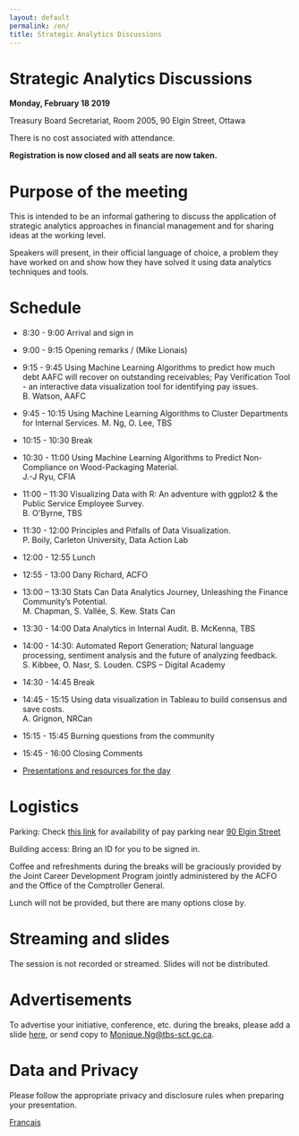 ```yaml
---
layout: default
permalink: /en/ 
title: Strategic Analytics Discussions
---
```


# Strategic Analytics Discussions 
**Monday, February 18 2019** 

Treasury Board Secretariat, Room 2005, 90 Elgin Street, Ottawa 


There is no cost associated with attendance.  

**Registration is now closed and all seats are now taken.**

# Purpose of the meeting 

This is intended to be an informal gathering to discuss the application of strategic analytics approaches in financial management and for sharing ideas at the working level.  

Speakers will present, in their official language of choice, a problem they have worked on and show how they have solved it using data analytics techniques and tools. 

# Schedule
*   8:30 - 9:00 Arrival and sign in 

*   9:00 - 9:15 Opening remarks / (Mike Lionais)

*   9:15 - 9:45 Using Machine Learning Algorithms to predict how much debt AAFC will recover on outstanding receivables; Pay Verification Tool - an interactive data visualization tool for identifying pay issues.  
B. Watson, AAFC

*   9:45 - 10:15 Using Machine Learning Algorithms to Cluster Departments for Internal Services. 
M. Ng, O. Lee, TBS

*   10:15 - 10:30 Break  

*   10:30 - 11:00 Using Machine Learning Algorithms to Predict Non-Compliance on Wood-Packaging Material.  
J.-J Ryu, CFIA

*	11:00 – 11:30 Visualizing Data with R: An adventure with ggplot2 & the Public Service Employee Survey.  
B. O'Byrne, TBS

*	11:30 - 12:00 Principles and Pitfalls of Data Visualization.  
P. Boily, Carleton University, Data Action Lab

*	12:00 - 12:55 Lunch 

*	12:55 - 13:00 Dany Richard, ACFO 

*	13:00 – 13:30 Stats Can Data Analytics Journey, Unleashing the Finance Community’s Potential.       
M. Chapman, S. Vallée, S. Kew. Stats Can

*	13:30 - 14:00 Data Analytics in Internal Audit.
B. McKenna, TBS

*	14:00 - 14:30: Automated Report Generation; Natural language processing, sentiment analysis and the future of analyzing feedback.  
S. Kibbee, O. Nasr, S. Louden. CSPS – Digital Academy

*	14:30 - 14:45 Break 

*	14:45 - 15:15 Using data visualization in Tableau to build consensus and save costs.   
A. Grignon, NRCan

*	15:15 - 15:45 Burning questions from the community

*	15:45 - 16:00 Closing Comments 

* [Presentations and resources for the day](https://drive.google.com/drive/folders/16i5bZuAyCVhCC5p2cqcLyr21vXSvCV-Z)

# Logistics

Parking: Check [this link](https://en.parkopedia.ca/parking/locations/90_elgin_street_ottawa_ontario_k1p_5e7_canada_f244msbc8ps/?country=ca&arriving=201902180900&leaving=201902181600) for availability of pay parking near [90 Elgin Street](https://www.google.com/maps/place/90+Elgin+St,+Ottawa,+ON+K1P+5E9/@45.4220487,-75.6968851,17z/data=!3m1!4b1!4m5!3m4!1s0x4cce05aaa3d54d7f:0x7db7934077dd9470!8m2!3d45.4220487!4d-75.694691)

Building access: Bring an ID for you to be signed in.

Coffee and refreshments during the breaks will be graciously provided by the Joint Career Development Program jointly administered by the ACFO and the Office of the Comptroller General.

Lunch will not be provided, but there are many options close by.

# Streaming and slides

The session is not recorded or streamed. Slides will not be distributed. 

# Advertisements 

To advertise your initiative, conference, etc. during the breaks, please add a slide [here](https://docs.google.com/presentation/d/1YCxLR5mS_Y0nTLxM-Ri_rZAuEs60fSdvfPDTxKqPY4A/edit#slide=id.p1), or send copy to Monique.Ng@tbs-sct.gc.ca.  

# Data and Privacy 

Please follow the appropriate privacy and disclosure rules when preparing your presentation.

[Francais](./fr.md)
